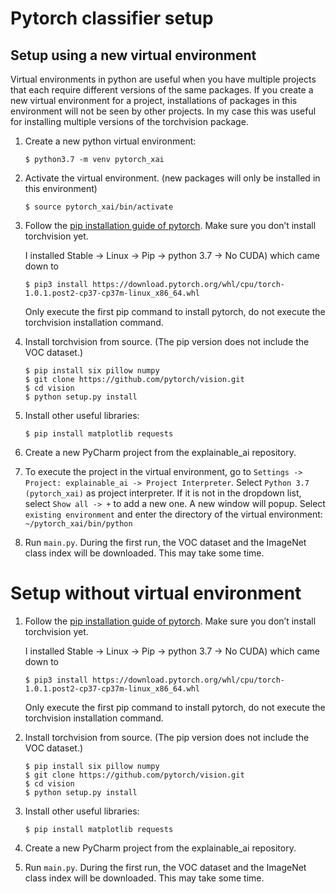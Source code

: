 # Pytorch classifier setup
## Setup using a new virtual environment
Virtual environments in python are useful when you have multiple projects that each require different versions of the same packages. If you create a new virtual environment for a project, installations of packages in this environment will not be seen by other projects. In my case this was useful for installing multiple versions of the torchvision package. 

1. Create a new python virtual environment: 
   ```
   $ python3.7 -m venv pytorch_xai
   ```

2. Activate the virtual environment. (new packages will only be installed in this environment)
   ```
   $ source pytorch_xai/bin/activate
   ```

3. Follow the [pip installation guide of pytorch](https://pytorch.org/). Make sure you don’t install torchvision yet. 

   I installed Stable -> Linux -> Pip -> python 3.7 -> No CUDA) which came down to 
   ```
   $ pip3 install https://download.pytorch.org/whl/cpu/torch-1.0.1.post2-cp37-cp37m-linux_x86_64.whl
   ```
   Only execute the first pip command to install pytorch, do not execute the torchvision installation command.

4. Install torchvision from source. (The pip version does not include the VOC dataset.)  
   ```
   $ pip install six pillow numpy
   $ git clone https://github.com/pytorch/vision.git
   $ cd vision
   $ python setup.py install
   ```

5. Install other useful libraries: 
   ```
   $ pip install matplotlib requests
   ```

6. Create a new PyCharm project from the explainable_ai repository. 

7. To execute the project in the virtual environment, go to `Settings -> Project: explainable_ai -> Project Interpreter`. 
Select `Python 3.7 (pytorch_xai)` as project interpreter. If it is not in the dropdown list, select `Show all -> +` 
to add a new one. A new window will popup. Select `existing environment` and enter the directory of the virtual 
environment: `~/pytorch_xai/bin/python`

8. Run `main.py`. During the first run, the VOC dataset and the ImageNet class index will be downloaded. This may take 
some time. 

# Setup without virtual environment
1. Follow the [pip installation guide of pytorch](https://pytorch.org/). Make sure you don’t install torchvision yet.

   I installed Stable -> Linux -> Pip -> python 3.7 -> No CUDA) which came down to 
   ```
   $ pip3 install https://download.pytorch.org/whl/cpu/torch-1.0.1.post2-cp37-cp37m-linux_x86_64.whl
   ```
   Only execute the first pip command to install pytorch, do not execute the torchvision installation command.

2. Install torchvision from source. (The pip version does not include the VOC dataset.) 
   ```
   $ pip install six pillow numpy
   $ git clone https://github.com/pytorch/vision.git
   $ cd vision
   $ python setup.py install
   ```

3. Install other useful libraries: 
   ```
   $ pip install matplotlib requests
   ```

4. Create a new PyCharm project from the explainable_ai repository. 

5. Run `main.py`. During the first run, the VOC dataset and the ImageNet class index will be downloaded. This may take 
some time. 